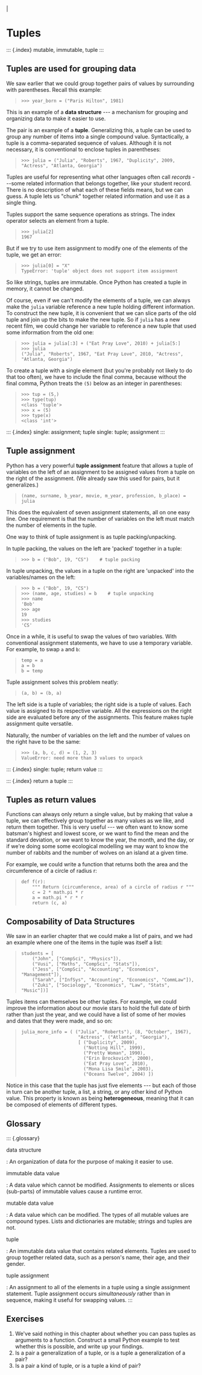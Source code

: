 | 

# Tuples

::: {.index}
mutable, immutable, tuple
:::

## Tuples are used for grouping data

We saw earlier that we could group together pairs of values by
surrounding with parentheses. Recall this example:

> ``` {.python3}
> >>> year_born = ("Paris Hilton", 1981) 
> ```

This is an example of a **data structure** \-\-- a mechanism for
grouping and organizing data to make it easier to use.

The pair is an example of a **tuple**. Generalizing this, a tuple can be
used to group any number of items into a single compound value.
Syntactically, a tuple is a comma-separated sequence of values. Although
it is not necessary, it is conventional to enclose tuples in
parentheses:

> ``` {.python3}
> >>> julia = ("Julia", "Roberts", 1967, "Duplicity", 2009, "Actress", "Atlanta, Georgia")
> ```

Tuples are useful for representing what other languages often call
*records* \-\--some related information that belongs together, like your
student record. There is no description of what each of these fields
means, but we can guess. A tuple lets us \"chunk\" together related
information and use it as a single thing.

Tuples support the same sequence operations as strings. The index
operator selects an element from a tuple.

> ``` {.python3}
> >>> julia[2]
> 1967
> ```

But if we try to use item assignment to modify one of the elements of
the tuple, we get an error:

> ``` {.python3}
> >>> julia[0] = "X"
> TypeError: 'tuple' object does not support item assignment
> ```

So like strings, tuples are immutable. Once Python has created a tuple
in memory, it cannot be changed.

Of course, even if we can\'t modify the elements of a tuple, we can
always make the `julia` variable reference a new tuple holding different
information. To construct the new tuple, it is convenient that we can
slice parts of the old tuple and join up the bits to make the new tuple.
So if `julia` has a new recent film, we could change her variable to
reference a new tuple that used some information from the old one:

> ``` {.python3}
> >>> julia = julia[:3] + ("Eat Pray Love", 2010) + julia[5:]
> >>> julia
> ("Julia", "Roberts", 1967, "Eat Pray Love", 2010, "Actress", "Atlanta, Georgia")
> ```

To create a tuple with a single element (but you\'re probably not likely
to do that too often), we have to include the final comma, because
without the final comma, Python treats the `(5)` below as an integer in
parentheses:

> ``` {.python3}
> >>> tup = (5,)
> >>> type(tup)
> <class 'tuple'> 
> >>> x = (5)
> >>> type(x)
> <class 'int'>     
> ```

::: {.index}
single: assignment; tuple single: tuple; assignment
:::

## Tuple assignment

Python has a very powerful **tuple assignment** feature that allows a
tuple of variables on the left of an assignment to be assigned values
from a tuple on the right of the assignment. (We already saw this used
for pairs, but it generalizes.)

> ``` {.python3}
> (name, surname, b_year, movie, m_year, profession, b_place) = julia
> ```

This does the equivalent of seven assignment statements, all on one easy
line. One requirement is that the number of variables on the left must
match the number of elements in the tuple.

One way to think of tuple assignment is as tuple packing/unpacking.

In tuple packing, the values on the left are \'packed\' together in a
tuple:

> ``` {.python3}
> >>> b = ("Bob", 19, "CS")    # tuple packing
> ```

In tuple unpacking, the values in a tuple on the right are \'unpacked\'
into the variables/names on the left:

> ``` {.python3}
> >>> b = ("Bob", 19, "CS")
> >>> (name, age, studies) = b    # tuple unpacking
> >>> name
> 'Bob'
> >>> age
> 19
> >>> studies
> 'CS'
> ```

Once in a while, it is useful to swap the values of two variables. With
conventional assignment statements, we have to use a temporary variable.
For example, to swap `a` and `b`:

> ``` {.python3 linenos=""}
> temp = a
> a = b
> b = temp
> ```

Tuple assignment solves this problem neatly:

> ``` {.python3 linenos=""}
> (a, b) = (b, a)
> ```

The left side is a tuple of variables; the right side is a tuple of
values. Each value is assigned to its respective variable. All the
expressions on the right side are evaluated before any of the
assignments. This feature makes tuple assignment quite versatile.

Naturally, the number of variables on the left and the number of values
on the right have to be the same:

> ``` {.python3}
> >>> (a, b, c, d) = (1, 2, 3)
> ValueError: need more than 3 values to unpack 
> ```

::: {.index}
single: tuple; return value
:::

::: {.index}
return a tuple
:::

## Tuples as return values

Functions can always only return a single value, but by making that
value a tuple, we can effectively group together as many values as we
like, and return them together. This is very useful \-\-- we often want
to know some batsman\'s highest and lowest score, or we want to find the
mean and the standard deviation, or we want to know the year, the month,
and the day, or if we\'re doing some some ecological modelling we may
want to know the number of rabbits and the number of wolves on an island
at a given time.

For example, we could write a function that returns both the area and
the circumference of a circle of radius r:

> ``` {.python3 linenos=""}
> def f(r):
>     """ Return (circumference, area) of a circle of radius r """
>     c = 2 * math.pi * r
>     a = math.pi * r * r
>     return (c, a)
> ```

## Composability of Data Structures

We saw in an earlier chapter that we could make a list of pairs, and we
had an example where one of the items in the tuple was itself a list:

> ``` {.python3}
> students = [
>     ("John", ["CompSci", "Physics"]),
>     ("Vusi", ["Maths", "CompSci", "Stats"]),
>     ("Jess", ["CompSci", "Accounting", "Economics", "Management"]),
>     ("Sarah", ["InfSys", "Accounting", "Economics", "CommLaw"]),
>     ("Zuki", ["Sociology", "Economics", "Law", "Stats", "Music"])]
> ```

Tuples items can themselves be other tuples. For example, we could
improve the information about our movie stars to hold the full date of
birth rather than just the year, and we could have a list of some of her
movies and dates that they were made, and so on:

> ``` {.python3}
> julia_more_info = ( ("Julia", "Roberts"), (8, "October", 1967), 
>                      "Actress", ("Atlanta", "Georgia"),  
>                      [ ("Duplicity", 2009), 
>                        ("Notting Hill", 1999),
>                        ("Pretty Woman", 1990),
>                        ("Erin Brockovich", 2000),
>                        ("Eat Pray Love", 2010),
>                        ("Mona Lisa Smile", 2003),
>                        ("Oceans Twelve", 2004) ])
> ```

Notice in this case that the tuple has just five elements \-\-- but each
of those in turn can be another tuple, a list, a string, or any other
kind of Python value. This property is known as being **heterogeneous**,
meaning that it can be composed of elements of different types.

## Glossary

::: {.glossary}

data structure

:   An organization of data for the purpose of making it easier to use.

immutable data value

:   A data value which cannot be modified. Assignments to elements or
    slices (sub-parts) of immutable values cause a runtime error.

mutable data value

:   A data value which can be modified. The types of all mutable values
    are compound types. Lists and dictionaries are mutable; strings and
    tuples are not.

tuple

:   An immutable data value that contains related elements. Tuples are
    used to group together related data, such as a person\'s name, their
    age, and their gender.

tuple assignment

:   An assignment to all of the elements in a tuple using a single
    assignment statement. Tuple assignment occurs *simultaneously*
    rather than in sequence, making it useful for swapping values.
:::

## Exercises

1.  We\'ve said nothing in this chapter about whether you can pass
    tuples as arguments to a function. Construct a small Python example
    to test whether this is possible, and write up your findings.
2.  Is a pair a generalization of a tuple, or is a tuple a
    generalization of a pair?
3.  Is a pair a kind of tuple, or is a tuple a kind of pair?
